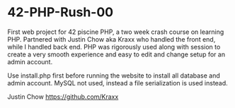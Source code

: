 # 42-PHP-Rush-00

First web project for 42 piscine PHP, a two week crash course on learning PHP. Partnered with Justin Chow aka Kraxx who handled the front end, while I handled back end. PHP was rigorously used along with session to create a very smooth experience and easy to edit and change setup for an admin account. 

Use install.php first before running the website to install all database and admin account. MySQL not used, instead a file serialization is used instead.

Justin Chow https://github.com/Kraxx
